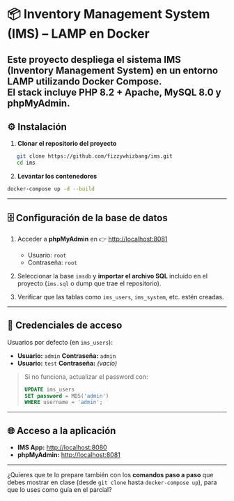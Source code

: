 # 📦 Inventory Management System (IMS) – LAMP en Docker

Este proyecto despliega el sistema **IMS (Inventory Management System)** en un entorno **LAMP** utilizando **Docker Compose**.  
El stack incluye **PHP 8.2 + Apache**, **MySQL 8.0** y **phpMyAdmin**.
---

## ⚙️ Instalación

1. **Clonar el repositorio del proyecto**
```bash
   git clone https://github.com/fizzywhizbang/ims.git
   cd ims
````

2. **Levantar los contenedores**

```bash
docker-compose up -d --build
```

---

## 🗄️ Configuración de la base de datos

1. Acceder a **phpMyAdmin** en 👉 [http://localhost:8081](http://localhost:8081)

   * Usuario: `root`
   * Contraseña: `root`

2. Seleccionar la base `imsdb` y **importar el archivo SQL** incluido en el proyecto (`ims.sql` o dump que trae el repositorio).

3. Verificar que las tablas como `ims_users`, `ims_system`, etc. estén creadas.

---

## 🔑 Credenciales de acceso

Usuarios por defecto (en `ims_users`):

* **Usuario:** `admin`
  **Contraseña:** `admin`
* **Usuario:** `test`
  **Contraseña:** *(vacío)*

> Si no funciona, actualizar el password con:
>
> ```sql
> UPDATE ims_users 
> SET password = MD5('admin') 
> WHERE username = 'admin';
> ```

---

## 🌐 Acceso a la aplicación

* **IMS App:** [http://localhost:8080](http://localhost:8080)
* **phpMyAdmin:** [http://localhost:8081](http://localhost:8081)
---
¿Quieres que te lo prepare también con los **comandos paso a paso** que debes mostrar en clase (desde `git clone` hasta `docker-compose up`), para que lo uses como guía en el parcial?
```
